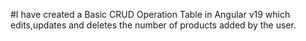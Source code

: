 #I have created a Basic CRUD Operation Table in Angular v19 which edits,updates and deletes the number of products added by the user.
